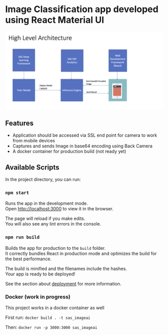 # Image Classification app developed using React Material UI

![](aidemo.png)

## Features
- Application should be accessed via SSL end point for camera to work from mobile devices
- Captures and sends Image in base64 encoding using Back Camera
- A docker container for production build (not ready yet)

## Available Scripts

In the project directory, you can run:

### `npm start`

Runs the app in the development mode.<br>
Open [http://localhost:3000](http://localhost:3000) to view it in the browser.

The page will reload if you make edits.<br>
You will also see any lint errors in the console.

### `npm run build`

Builds the app for production to the `build` folder.<br>
It correctly bundles React in production mode and optimizes the build for the best performance.

The build is minified and the filenames include the hashes.<br>
Your app is ready to be deployed!

See the section about [deployment](https://facebook.github.io/create-react-app/docs/deployment) for more information.


### Docker (work in progress)

This project works in a docker container as well

First run:
`docker build . -t sas_imageai`

Then:
`docker run -p 3000:3000 sas_imageai`
